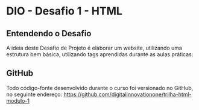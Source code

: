 # DIO - Desafio 1 - HTML

## Entendendo o Desafio
 
A ideia deste Desafio de Projeto é elaborar um website, utilizando uma estrutura bem básica, utilizando tags aprendidas durante as aulas práticas:
 
## GitHub
Todo código-fonte desenvolvido durante o curso foi versionado no GitHub, no seguinte endereço:
https://github.com/digitalinnovationone/trilha-html-modulo-1
